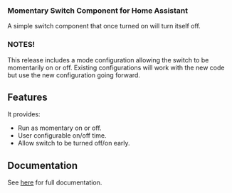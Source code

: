 ### Momentary Switch Component for Home Assistant
A simple switch component that once turned on will turn itself off. 

### NOTES!
This release includes a mode configuration allowing the switch to be momentarily
on or off. Existing configurations will work with the new code but use the new
configuration going forward.

## Features
It provides:
* Run as momentary on or off.
* User configurable on/off time.
* Allow switch to be turned off/on early.

## Documentation
See [here](https://github.com/twrecked/hass-momentary/blob/master/README.md) for full documentation.
